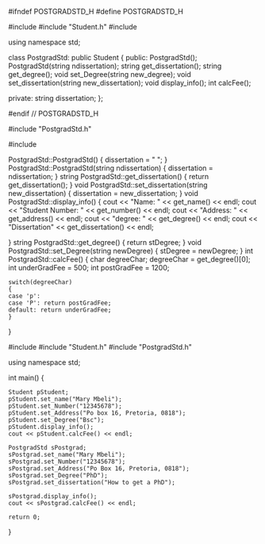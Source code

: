 #ifndef POSTGRADSTD_H
#define POSTGRADSTD_H

#include <iostream>
#include "Student.h"
#include <string>

using namespace std;


class PostgradStd: public Student
{
public:
    PostgradStd();
    PostgradStd(string ndissertation);
    string get_dissertation();
    string get_degree();
    void set_Degree(string new_degree);
    void set_dissertation(string new_dissertation);
    void display_info();
    int calcFee();

private:
    string dissertation;
};

#endif // POSTGRADSTD_H

#include "PostgradStd.h"

#include <iostream>

PostgradStd::PostgradStd()
{
    dissertation = " ";
}
PostgradStd::PostgradStd(string ndissertation)
{
    dissertation = ndissertation;
}
string PostgradStd::get_dissertation()
{
    return get_dissertation();
}
void PostgradStd::set_dissertation(string new_dissertation)
{
    dissertation = new_dissertation;
}
void PostgradStd::display_info()
{
    cout << "Name: " << get_name() << endl;
    cout << "Student Number: " << get_number() << endl;
    cout << "Address: " << get_address() << endl;
    cout << "degree: " << get_degree() << endl;
    cout << "Dissertation" << get_dissertation() << endl;

}
string PostgradStd::get_degree()
{
    return stDegree;
}
void PostgradStd::set_Degree(string newDegree)
{
    stDegree = newDegree;
}
int PostgradStd::calcFee()
{
    char degreeChar;
    degreeChar = get_degree()[0];
    int underGradFee = 500;
    int postGradFee = 1200;

    switch(degreeChar)
    {
    case 'p':
    case 'P': return postGradFee;
    default: return underGradFee;
    }

}

#include <iostream>
#include "Student.h"
#include "PostgradStd.h"


using namespace std;


int main()
{

    Student pStudent;
    pStudent.set_name("Mary Mbeli");
    pStudent.set_Number("12345678");
    pStudent.set_Address("Po box 16, Pretoria, 0818");
    pStudent.set_Degree("Bsc");
    pStudent.display_info();
    cout << pStudent.calcFee() << endl;

    PostgradStd sPostgrad;
    sPostgrad.set_name("Mary Mbeli");
    sPostgrad.set_Number("12345678");
    sPostgrad.set_Address("Po Box 16, Pretoria, 0818");
    sPostgrad.set_Degree("PhD");
    sPostgrad.set_dissertation("How to get a PhD");

    sPostgrad.display_info();
    cout << sPostgrad.calcFee() << endl;

    return 0;
}



